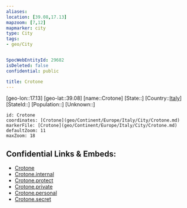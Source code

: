 ```yaml
---
aliases: 
location: [39.08,17.13]
mapzoom: [7,12] 
mapmarker: city 
type: City
tags:
- geo/City


SpocWebEntityId: 29682
isDeleted: false
confidential: public

title: Crotone
---
```

[geo-lon::17.13]
[geo-lat::39.08]
[name::Crotone]
[State::]
[Country::[Italy](geo/Continent/Europe/Italy.md)]
[StateId::]
[Population::]
[Unknown::]


```leaflet
id: Crotone
coordinates: [Crotone](geo/Continent/Europe/Italy/City/Crotone.md)
markerFile: [Crotone](geo/Continent/Europe/Italy/City/Crotone.md)
defaultZoom: 11 
maxZoom: 18
```


## Confidential Links & Embeds: 
- [Crotone](../../../../../../_public/geo/Continent/Europe/Italy/City/Crotone.md) 
- [Crotone.internal](../../../../../../_internal/geo/Continent/Europe/Italy/City/Crotone.internal.md) 
- [Crotone.protect](../../../../../../_protect/geo/Continent/Europe/Italy/City/Crotone.protect.md) 
- [Crotone.private](../../../../../../_private/geo/Continent/Europe/Italy/City/Crotone.private.md) 
- [Crotone.personal](../../../../../../_personal/geo/Continent/Europe/Italy/City/Crotone.personal.md) 
- [Crotone.secret](../../../../../../_secret/geo/Continent/Europe/Italy/City/Crotone.secret.md) 
